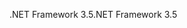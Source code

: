 <span data-ttu-id="3da8e-101">.NET Framework 3.5</span><span class="sxs-lookup"><span data-stu-id="3da8e-101">.NET Framework 3.5</span></span>